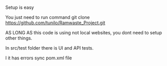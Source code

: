 Setup is easy

You just need to run command git clone https://github.com/tunilo/Ramwaste_Project.git

AS LONG AS  this code is using not local websites, you dont need to setup other things. 

In src/test folder there is UI and API tests.

I it has errors sync pom.xml file
